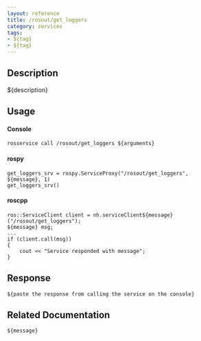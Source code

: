 ```yaml
---
layout: reference
title: /rosout/get_loggers
category: services
tags: 
- ${tag} 
- ${tag}
---
```


## Description
${description}

## Usage
#### Console
```
rosservice call /rosout/get_loggers ${arguments}
```

#### rospy
```
get_loggers_srv = rospy.ServiceProxy("/rosout/get_loggers", ${message}, 1)
get_loggers_srv()
```

#### roscpp
```
ros::ServiceClient client = nh.serviceClient${message}("/rosout/get_loggers");
${message} msg;
...
if (client.call(msg))
{
    cout << "Service responded with message";
}
```

## Response
```
${paste the response from calling the service on the console}
```

## Related Documentation
``${message}``